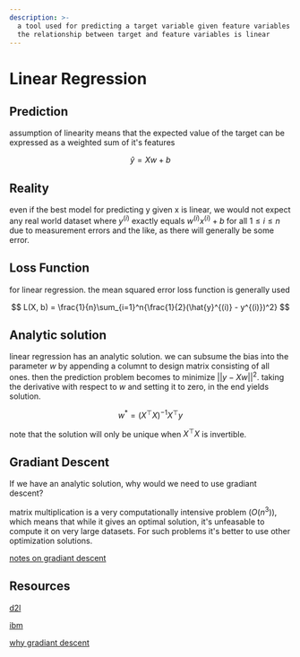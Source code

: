```yaml
---
description: >-
  a tool used for predicting a target variable given feature variables assuming
  the relationship between target and feature variables is linear
---
```


# Linear Regression

## Prediction

assumption of linearity means that the expected value of the target can be expressed as a weighted sum of it's features

$$
\hat{y} = Xw + b
$$

## Reality

even if the best model for predicting y given x is linear, we would not expect any real world dataset where $y^{(i)}$ exactly equals $w^{(i)} x^{(i)}+b$ for all $1 \leq i \leq n$ due to measurement errors and the like, as there will generally be some error.

## Loss Function

for linear regression. the mean squared error loss function is generally used

$$
L(X, b) = \frac{1}{n}\sum_{i=1}^n{\frac{1}{2}(\hat{y}^{(i)} - y^{(i)})^2}
$$

## Analytic solution

linear regression has an analytic solution. we can subsume the bias into the parameter $w$ by appending a columnt to design matrix consisting of all ones. then the prediction problem becomes to minimize $|| y - Xw ||^2$. taking the derivative with respect to $w$ and setting it to zero, in the end yields solution.

$$
w^* = (X^\top X)^{-1}X^\top y
$$

note that the solution will only be unique when $X^\top X$ is invertible.

## Gradiant Descent

If we have an analytic solution, why would we need to use gradiant descent?

matrix multiplication is a very computationally intensive problem ($O(n^3)$), which means that while it gives an optimal solution, it's unfeasable to compute it on very large datasets. For such problems it's better to use other optimization solutions.

[notes on gradiant descent](gradient-descent.md)

## Resources

[d2l](https://d2l.ai/chapter_linear-regression/linear-regression.html)

[ibm](https://www.ibm.com/topics/linear-regression)

[why gradiant descent](https://towardsdatascience.com/why-gradient-descent-is-so-common-in-data-science-def3e6515c5c)